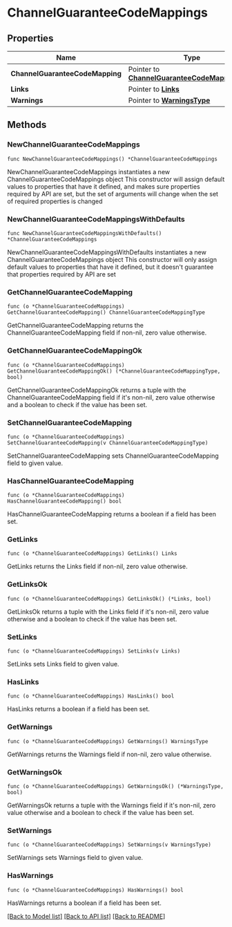 # ChannelGuaranteeCodeMappings

## Properties

Name | Type | Description | Notes
------------ | ------------- | ------------- | -------------
**ChannelGuaranteeCodeMapping** | Pointer to [**ChannelGuaranteeCodeMappingType**](ChannelGuaranteeCodeMappingType.md) |  | [optional] 
**Links** | Pointer to [**Links**](Links.md) |  | [optional] 
**Warnings** | Pointer to [**WarningsType**](WarningsType.md) |  | [optional] 

## Methods

### NewChannelGuaranteeCodeMappings

`func NewChannelGuaranteeCodeMappings() *ChannelGuaranteeCodeMappings`

NewChannelGuaranteeCodeMappings instantiates a new ChannelGuaranteeCodeMappings object
This constructor will assign default values to properties that have it defined,
and makes sure properties required by API are set, but the set of arguments
will change when the set of required properties is changed

### NewChannelGuaranteeCodeMappingsWithDefaults

`func NewChannelGuaranteeCodeMappingsWithDefaults() *ChannelGuaranteeCodeMappings`

NewChannelGuaranteeCodeMappingsWithDefaults instantiates a new ChannelGuaranteeCodeMappings object
This constructor will only assign default values to properties that have it defined,
but it doesn't guarantee that properties required by API are set

### GetChannelGuaranteeCodeMapping

`func (o *ChannelGuaranteeCodeMappings) GetChannelGuaranteeCodeMapping() ChannelGuaranteeCodeMappingType`

GetChannelGuaranteeCodeMapping returns the ChannelGuaranteeCodeMapping field if non-nil, zero value otherwise.

### GetChannelGuaranteeCodeMappingOk

`func (o *ChannelGuaranteeCodeMappings) GetChannelGuaranteeCodeMappingOk() (*ChannelGuaranteeCodeMappingType, bool)`

GetChannelGuaranteeCodeMappingOk returns a tuple with the ChannelGuaranteeCodeMapping field if it's non-nil, zero value otherwise
and a boolean to check if the value has been set.

### SetChannelGuaranteeCodeMapping

`func (o *ChannelGuaranteeCodeMappings) SetChannelGuaranteeCodeMapping(v ChannelGuaranteeCodeMappingType)`

SetChannelGuaranteeCodeMapping sets ChannelGuaranteeCodeMapping field to given value.

### HasChannelGuaranteeCodeMapping

`func (o *ChannelGuaranteeCodeMappings) HasChannelGuaranteeCodeMapping() bool`

HasChannelGuaranteeCodeMapping returns a boolean if a field has been set.

### GetLinks

`func (o *ChannelGuaranteeCodeMappings) GetLinks() Links`

GetLinks returns the Links field if non-nil, zero value otherwise.

### GetLinksOk

`func (o *ChannelGuaranteeCodeMappings) GetLinksOk() (*Links, bool)`

GetLinksOk returns a tuple with the Links field if it's non-nil, zero value otherwise
and a boolean to check if the value has been set.

### SetLinks

`func (o *ChannelGuaranteeCodeMappings) SetLinks(v Links)`

SetLinks sets Links field to given value.

### HasLinks

`func (o *ChannelGuaranteeCodeMappings) HasLinks() bool`

HasLinks returns a boolean if a field has been set.

### GetWarnings

`func (o *ChannelGuaranteeCodeMappings) GetWarnings() WarningsType`

GetWarnings returns the Warnings field if non-nil, zero value otherwise.

### GetWarningsOk

`func (o *ChannelGuaranteeCodeMappings) GetWarningsOk() (*WarningsType, bool)`

GetWarningsOk returns a tuple with the Warnings field if it's non-nil, zero value otherwise
and a boolean to check if the value has been set.

### SetWarnings

`func (o *ChannelGuaranteeCodeMappings) SetWarnings(v WarningsType)`

SetWarnings sets Warnings field to given value.

### HasWarnings

`func (o *ChannelGuaranteeCodeMappings) HasWarnings() bool`

HasWarnings returns a boolean if a field has been set.


[[Back to Model list]](../README.md#documentation-for-models) [[Back to API list]](../README.md#documentation-for-api-endpoints) [[Back to README]](../README.md)


